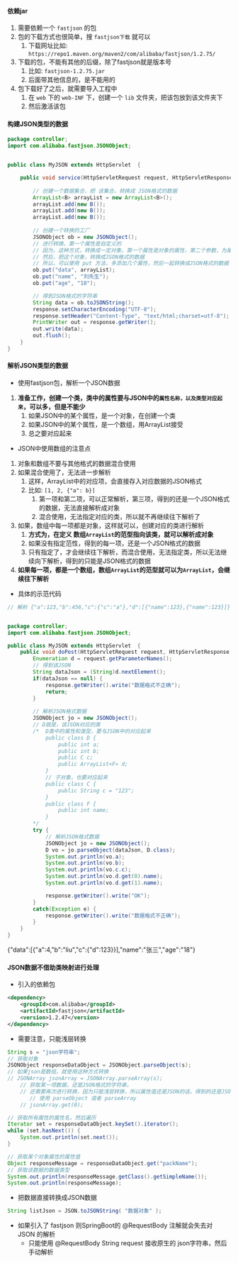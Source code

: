 #### 依赖jar
1. 需要依赖一个 `fastjson` 的包
2. 包的下载方式也很简单，搜 `fastjson下载` 就可以
   1. 下载网址比如: `https://repo1.maven.org/maven2/com/alibaba/fastjson/1.2.75/`
3. 下载的包，不能有其他的后缀，除了fastjson就是版本号
   1. 比如: `fastjson-1.2.75.jar`
   2. 后面带其他信息的，是不能用的
4. 包下载好了之后，就需要导入工程中
   1. 在 `web` 下的 `web-INF` 下，创建一个 `lib` 文件夹，把该包放到该文件夹下
   2. 然后激活该包



#### 构建JSON类型的数据
```java
package controller;
import com.alibaba.fastjson.JSONObject;


public class MyJSON extends HttpServlet  {

    public void service(HttpServletRequest request, HttpServletResponse response) throws IOException, ServletException {
       
        // 创建一个数据集合，把 该集合，转换成 JSON格式的数据
        ArrayList<B> arrayList = new ArrayList<B>();
        arrayList.add(new B());
        arrayList.add(new B());
        arrayList.add(new B());
        
        // 创建一个转换的工厂
        JSONObject ob = new JSONObject();
        // 进行转换，第一个属性是自定义的
        // 因为，这种方式，转换成一定对象，第一个属性是对象的属性，第二个参数，为属性值
        // 然后，把这个对象，转换成JSON格式的数据
        // 所以，可以使用 put 方法，多添加几个属性，然后一起转换成JSON格式的数据
        ob.put("data", arrayList);
        ob.put("name", "刘先生");
        ob.put("age", "18");

        // 得到JSON格式的字符串
        String data = ob.toJSONString();
        response.setCharacterEncoding("UTF-8");
        response.setHeader("Content-Type", "text/html;charset=utf-8");
        PrintWriter out = response.getWriter();
        out.write(data);
        out.flush();
    }
}

```



#### 解析JSON类型的数据


- 使用fastjson包，解析一个JSON数据

1. **准备工作，创建一个类，类中的属性要与JSON中的`属性名称，以及类型对应起来`，可以多，但是不能少**
   1. 如果JSON中的某个属性，是一个对象，在创建一个类
   2. 如果JSON中的某个属性，是一个数组，用ArrayList接受
   3. 总之要对应起来



- JSON中使用数组的注意点
1. 对象和数组不要与其他格式的数据混合使用
2. 如果混合使用了，无法进一步解析
   1. 这样，ArrayList中的对应项，会直接存入对应数据的JSON格式
   2. 比如: `[1, 2, {"a": b}]`
      1. 第一项和第二项，可以正常解析，第三项，得到的还是一个JSON格式的数据，无法直接解析成对象
      2. 混合使用，无法指定对应的类，所以就不再继续往下解析了
3. 如果，数组中每一项都是对象，这样就可以，创建对应的类进行解析
   1. **方式为，在定义 数组`ArrayList`的范型指向该类，就可以解析成对象**
   2. 如果没有指定范性，得到的每一项，还是一个JSON格式的数据
   3. 只有指定了，才会继续往下解析，而混合使用，无法指定类，所以无法继续向下解析，得到的只能是JSON格式的数据
4. **如果每一项，都是一个数组，数组`ArrayList`的范型就可以为`ArrayList`，会继续往下解析**





- 具体的示范代码
```java
// 解析 {"a":123,"b":456,"c":{"c":"a"},"d":[{"name":123},{"name":123}]}


package controller;
import com.alibaba.fastjson.JSONObject;

public class MyJSON extends HttpServlet  {
    public void doPost(HttpServletRequest request, HttpServletResponse response) throws IOException, ServletException {
        Enumeration d = request.getParameterNames();
        // 得到该JSON
        String dataJson = (String)d.nextElement();
        if(dataJson == null) {
            response.getWriter().write("数据格式不正确");
            return;
        }
        
        // 解析JSON格式数据
        JSONObject jo = new JSONObject();
        // D就是，该JSON对应的类
        /*  D类中的属性和类型，要与JSON中的对应起来
            public class D {
                public int a;
                public int b;
                public C c;    
                public ArrayList<F> d;
            }
            // 子对象，也要对应起来
            public class C {
                public String c = "123";
            }
            public class F {
                public int name;
            }
        */
        try {
            // 解析JSON格式数据
            JSONObject jo = new JSONObject();
            D vo = jo.parseObject(dataJson, D.class);
            System.out.println(vo.a);
            System.out.println(vo.b);
            System.out.println(vo.c.c);
            System.out.println(vo.d.get(0).name);
            System.out.println(vo.d.get(1).name);

            response.getWriter().write("OK");
        }
        catch(Exception e) {
            response.getWriter().write("数据格式不正确");
        }
    }
}
```



{"data":[{"a":4,"b":"liu","c":{"d":123}}],"name":"张三","age":"18"}



#### JSON数据不借助类映射进行处理

- 引入的依赖包
```xml
<dependency>
    <groupId>com.alibaba</groupId>
    <artifactId>fastjson</artifactId>
    <version>1.2.47</version>
</dependency>
```


- 需要注意，只能浅层转换
```java
String s = "json字符串";
// 获取对象
JSONObject responseDataObject = JSONObject.parseObject(s);
// 如果json是数组，就使用这种方式转换
// JSONArray jsonArray = JSONArray.parseArray(s);
    // 获取某一项数据，还是JSON格式的字符串，
    // 还需要再次进行转换，因为只能浅层转换，所以属性值还是JSON的话，得到的还是JSON，需要再次转换
       // 使用 parseObject 或者 parseArray
    // jsonArray.get(0);

// 获取所有属性的属性名，然后遍历
Iterator set = responseDataObject.keySet().iterator();
while (set.hasNext()) {
    System.out.println(set.next());
}

// 获取某个对象属性的属性值
Object responseMessage = responseDataObject.get("packName");
// 获取该数据的数据类型
System.out.println(responseMessage.getClass().getSimpleName());
System.out.println(responseMessage);
```



- 把数据直接转换成JSON数据
```java
String listJson = JSON.toJSONString( "数据对象" );
```


- 如果引入了 fastjson 则SpringBoot的 @RequestBody 注解就会失去对 JSON 的解析
  - 只能使用 @RequestBody String request 接收原生的 json字符串，然后手动解析